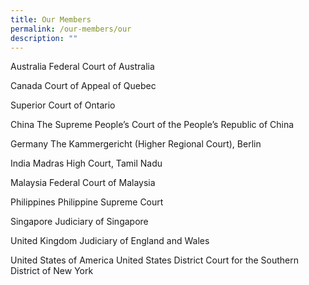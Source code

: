 ```yaml
---
title: Our Members
permalink: /our-members/our
description: ""
---
```

Australia
Federal Court of Australia

Canada
Court of Appeal of Quebec

Superior Court of Ontario

China
The Supreme People’s Court of the People’s Republic of China

Germany
The Kammergericht (Higher Regional Court), Berlin

India
Madras High Court, Tamil Nadu

Malaysia
Federal Court of Malaysia

Philippines
Philippine Supreme Court

Singapore
Judiciary of Singapore

United Kingdom 
Judiciary of England and Wales 

United States of America
United States District Court for the Southern District of New York

